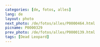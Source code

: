 ```yaml
---
categories: [de, fotos, alles]
lang: de
layout: photo
next_photo: /de/fotos/alles/P0000464.html
picname: P0000329
prev_photo: /de/fotos/alles/P0000139.html
tags: [Dead Leopard]
---
```

